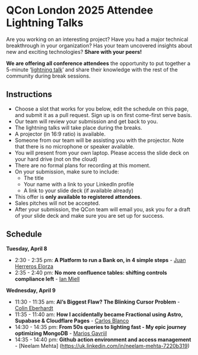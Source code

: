 # QCon London 2025 Attendee Lightning Talks

Are you working on an interesting project? Have you had a major technical breakthrough in your organization? Has your team uncovered insights about new and exciting technologies? **Share with your peers!**

**We are offering all conference attendees** the opportunity to put together a 5-minute ‘[lightning talk](https://en.wikipedia.org/wiki/Lightning_talk)’ and share their knowledge with the rest of the community during break sessions.

## Instructions
- Choose a slot that works for you below, edit the schedule on this page, and submit it as a pull request. Sign up is on first come-first serve basis.
- Our team will review your submission and get back to you.
- The lightning talks will take place during the breaks.
- A projector (in 16:9 ratio) is available.
- Someone from our team will be assisting you with the projector. Note that there is no microphone or speaker available.
- You will present from your own laptop. Please access the slide deck on your hard drive (not on the cloud)
- There are no formal plans for recording at this moment.
- On your submission, make sure to include:
  - The title
  - Your name with a link to your LinkedIn profile
  - A link to your slide deck (if available already)
- This offer is **only available to registered attendees**.
- Sales pitches will not be accepted.
- After your submission, the QCon team will email you, ask you for a draft of your slide deck and make sure you are set up for success.

## Schedule
**Tuesday, April 8**
- 2:30 - 2:35 pm: **A Platform to run a Bank on, in 4 simple steps** - [Juan Herreros Elorza](https://www.linkedin.com/in/juan-herreros-elorza/)
- 2:35 - 2:40 pm: **No more confluence tables: shifting controls compliance left** - [Ian Miell](https://www.linkedin.com/in/ianmiell/)

**Wednesday, April 9**
- 11:30 - 11:35 am: **AI’s Biggest Flaw? The Blinking Cursor Problem** - [Colin Eberhardt](https://www.linkedin.com/in/colin-eberhardt-1464b4a/)
- 11:35 - 11:40 am: **How I accidentally became Fractional using Astro, Supabase & Cloudflare Pages** - [Carlos Blanco](https://www.linkedin.com/in/blancoc/)
- 14:30 - 14:35 pm: **From 50s queries to lighting fast - My epic journey optimizing MongoDB** - [Marios Gavriil](https://www.linkedin.com/in/marios-gavriil/)
- 14:35 - 14:40 pm: **Github action environment and access management** - [Neelam Mehta] (https://uk.linkedin.com/in/neelam-mehta-7220b319)
